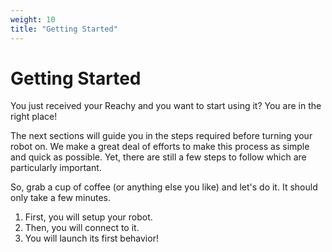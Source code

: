 ```yaml
---
weight: 10
title: "Getting Started"
---
```


# Getting Started

You just received your Reachy and you want to start using it? You are in the right place! 

The next sections will guide you in the steps required before turning your robot on. We make a great deal of efforts to make this process as simple and quick as possible. Yet, there are still a few steps to follow which are particularly important. 

So, grab a cup of coffee (or anything else you like) and let's do it. It should only take a few minutes.

1. First, you will setup your robot.
2. Then, you will connect to it.
3. You will launch its first behavior!